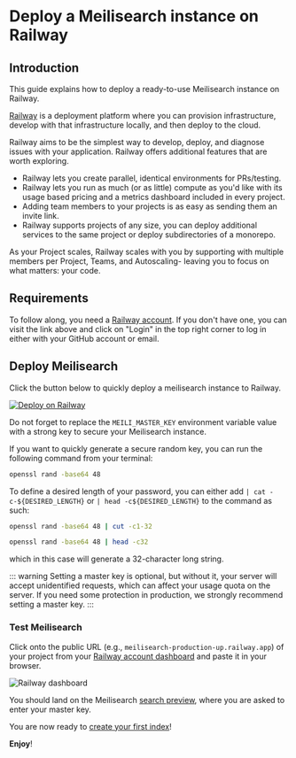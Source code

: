 # Deploy a Meilisearch instance on Railway

## Introduction

This guide explains how to deploy a ready-to-use Meilisearch instance on Railway.

[Railway](https://railway.app) is a deployment platform where you can provision infrastructure, develop with that infrastructure locally, and then deploy to the cloud.

Railway aims to be the simplest way to develop, deploy, and diagnose issues with your application. Railway offers additional features that are worth exploring.

- Railway lets you create parallel, identical environments for PRs/testing.
- Railway lets you run as much (or as little) compute as you'd like with its usage based pricing and a metrics dashboard included in every project.
- Adding team members to your projects is as easy as sending them an invite link.
- Railway supports projects of any size, you can deploy additional services to the same project or deploy subdirectories of a monorepo.

As your Project scales, Railway scales with you by supporting with multiple members per Project, Teams, and Autoscaling- leaving you to focus on what matters: your code.

## Requirements

To follow along, you need a [Railway account](https://railway.app). If you don't have one, you can visit the link above and click on "Login" in the top right corner to log in either with your GitHub account or email.

## Deploy Meilisearch

Click the button below to quickly deploy a meilisearch instance to Railway.

[![Deploy on Railway](https://railway.app/button.svg)](https://railway.app/new/template/TXxa09?referralCode=YltNo3)

Do not forget to replace the `MEILI_MASTER_KEY` environment variable value with a strong key to secure your Meilisearch instance.

If you want to quickly generate a secure random key, you can run the following command from your terminal:

```bash
openssl rand -base64 48
```

To define a desired length of your password, you can either add `| cat -c-${DESIRED_LENGTH}` or `| head -c${DESIRED_LENGTH}` to the command as such:

```bash
openssl rand -base64 48 | cut -c1-32
```

```bash
openssl rand -base64 48 | head -c32
```

which in this case will generate a 32-character long string.

::: warning
Setting a master key is optional, but without it, your server will accept unidentified requests, which can affect your usage quota on the server. If you need some protection in production, we strongly recommend setting a master key.
:::

### Test Meilisearch

Click onto the public URL (e.g., `meilisearch-production-up.railway.app`) of your project from your [Railway account dashboard](https://railway.app/dashboard) and paste it in your browser.

![Railway dashboard](/railway/public-url.png)

You should land on the Meilisearch [search preview](/learn/what_is_meilisearch/search_preview.md), where you are asked to enter your master key.

You are now ready to [create your first index](/learn/getting_started/quick_start.md)!

**Enjoy**!
